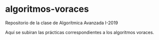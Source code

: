 # algoritmos-voraces
Repositorio de la clase de Algorítmica Avanzada I-2019

Aquí se subiran las prácticas correspondientes a los algoritmos voraces.
